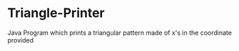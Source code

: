 # Triangle-Printer
Java Program which prints a triangular pattern made of x's in the coordinate provided
